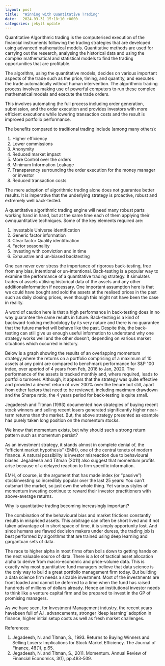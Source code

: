 ```yaml
---
layout: post
title:  "Winning with Quantitative Trading"
date:   2024-03-31 15:18:10 +0000
categories: jekyll update
---
```

Quantitative Algorithmic trading is the computerised execution of the financial instruments following the trading strategies that are developed using advanced mathematical models. Quantitative methods are used for carrying out the research, analysing the historical data and using the complex mathematical and statistical models to find the trading opportunities that are profitable.

The algorithm, using the quantitative models, decides on various important aspects of the trade such as the price, timing, and quantity, and executes the trade automatically without human intervention. The algorithmic trading process involves making use of powerful computers to run these complex mathematical models and execute the trade orders.

This involves automating the full process including order generation, submission, and the order execution and provides investors with more efficient executions while lowering transaction costs and the result is improved portfolio performance.

The benefits compared to traditional trading include (among many others):
  1. Higher efficiency
  2. Lower commissions
  3. Anonymity
  4. Reduced market impact
  5. More Control over the orders
  6. Minimum Information Leakage
  7. Transparency surrounding the order execution for the money manager or investor
  8. Reduced transaction costs

The mere adoption of algorithmic trading alone does not guarantee better results. It is imperative that the underlying strategy is proactive, robust and extremely well back-tested.

A quantitative algorithmic trading engine will need many robust parts working hand in hand, but at the same time each of them applying their ownquantitative techniques. Some of the key elements required are:
  1. Investable Universe identification
  2. Generic factor information
  3. Clear factor Quality identification
  4. Factor seasonality
  5. Investing with conviction and in time
  6. Exhaustive and un-biased backtesting

One can never over stress the importance of rigorous back-testing, free from any bias, intentional or un-intentional. Back-testing is a popular way to examine the performance of a quantitative trading strategy. It simulates trades of assets utilising historical data of the assets and any other additionalinformation if necessary. One important assumption here is that we could have bought and sold the assets at the realised prices in the past such as daily closing prices, even though this might not have been the case in reality.

A word of caution here is that a high performance in back-testing does in no way guarantee the same results in future. Back-testing is a kind of backward-looking methodology by its very nature and there is no guarantee that the future market will behave like the past. Despite this, the back-testing can still give us enough useful information to understand why one strategy works well and the other doesn’t, depending on various market situations which occurred in history.

Below is a graph showing the results of an overlapping momentum strategy,where the returns on a portfolio comprising of a maximum of 10 assets at any point are compared to benchmark performance for S&P 100 index, over aperiod of 4 years from Feb, 2016 to Jan, 2020. The performance of the assets is tracked monthly and, where required, leads to portfolio turnover. Although, it appears that the strategy was quite effective and provided a decent return of over 200% over the tenure but still, apart from other factors that need to be reviewed, including maximum drawdown and the Sharpe ratio, the 4 years period for back-testing is quite small.

Jegadeesh and Titman (1993) documented how strategies of buying recent stock winners and selling recent losers generated significantly higher near-term returns than the market. But, the above strategy presented as example has purely taken long position on the momentum stocks.

We know that momentum exists, but why should such a strong return pattern such as momentum persist?

As an investment strategy, it stands almost in complete denial of, the “efficient market hypothesis” (EMH), one of the central tenets of modern finance. A natural possibility is investor misreaction due to behavioural biases. Jegadeesh and Titman (2011) also suggest that momentum profits arise because of a delayed reaction to firm specific information.

EMH, of course, is the argument that has made index (or “passive”) stockinvesting so incredibly popular over the last 25 years: You can’t outsmart the market, so just own the whole thing. Yet various styles of momentum investing continue to reward their investor practitioners with above-average returns.

Why is quantitative trading becoming increasingly important?

The combination of the behavioural bias and market frictions constantly results in mispriced assets. This arbitrage can often be short lived and if not taken advantage of in short space of time, it is simply opportunity lost. And since humans are flawed decision makers under duress, the trading job is best performed by algorithms that are trained using deep learning and gargantuan sets of data.

The race to higher alpha in most firms often boils down to getting hands on the next valuable source of data. There is a lot of tactical asset allocation alpha to derive from macro-economic and price-volume data. This is exactly why most quantitative fund managers believe that data science is the only way to build a great portfolio management firm today. But building a data science firm needs a sizable investment. Most of the investments are front loaded and cannot be deferred to a time when the fund has raised hundreds of millions of dollars already. Hence an institutional investor needs to think like a venture capital firm and be prepared to invest in the GP of promising managers.

As we have seen, for Investment Management industry, the recent years havebeen full of A.I. advancements, stronger ‘deep learning’ adoption in finance, higher initial setup costs as well as fresh market challenges.


References:
1. Jegadeesh, N. and Titman, S., 1993. Returns to Buying Winners and Selling Losers: Implications for Stock Market Efficiency. The Journal of Finance, 48(1), p.65.
2. Jegadeesh, N. and Titman, S., 2011. Momentum. Annual Review of Financial Economics, 3(1), pp.493-509.

